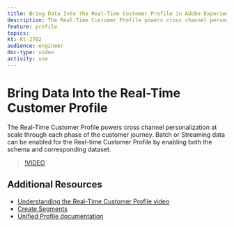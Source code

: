 ```yaml
---
title: Bring Data Into the Real-Time Customer Profile in Adobe Experience Platform
description: The Real-Time Customer Profile powers cross channel personalization at scale through each phase of the customer journey. Batch or Streaming data can be enabled for the Real-time Customer Profile by enabling both the schema and corresponding dataset.
feature: profile
topics:
kt: kt-2702
audience: engineer
doc-type: video
activity: use
---
```


# Bring Data Into the Real-Time Customer Profile

The Real-Time Customer Profile powers cross channel personalization at scale through each phase of the customer journey. Batch or Streaming data can be enabled for the Real-time Customer Profile by enabling both the schema and corresponding dataset.

>[!VIDEO](https://video.tv.adobe.com/v/27301?quality=12)

## Additional Resources

* [Understanding the Real-Time Customer Profile video](bring-data-into-the-real-time-customer-profile.md)
* [Create Segments](../segments/create-segments.md)
* [Unified Profile documentation](https://www.adobe.com/go/profile-overview-en)